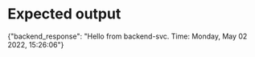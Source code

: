 # Expected output

{"backend_response": "Hello from backend-svc. Time: Monday, May 02 2022, 15:26:06"}
